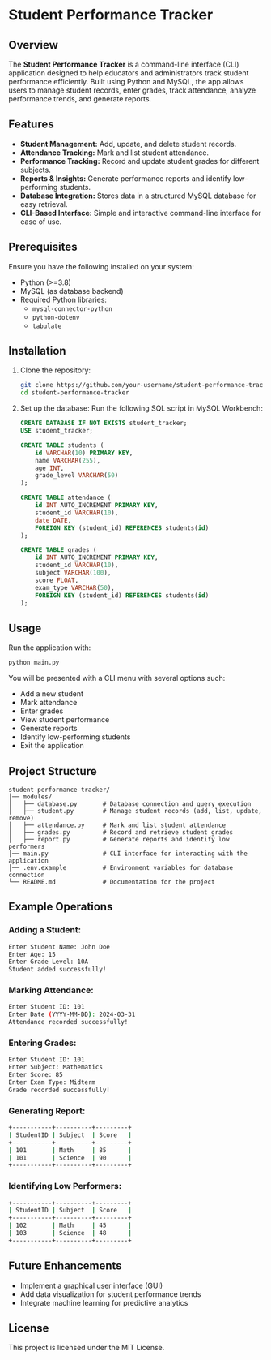 # Student Performance Tracker

## Overview

The **Student Performance Tracker** is a command-line interface (CLI) application designed to help educators and administrators track student performance efficiently. Built using Python and MySQL, the app allows users to manage student records, enter grades, track attendance, analyze performance trends, and generate reports.

## Features

- **Student Management:** Add, update, and delete student records.
- **Attendance Tracking:** Mark and list student attendance.
- **Performance Tracking:** Record and update student grades for different subjects.
- **Reports & Insights:** Generate performance reports and identify low-performing students.
- **Database Integration:** Stores data in a structured MySQL database for easy retrieval.
- **CLI-Based Interface:** Simple and interactive command-line interface for ease of use.

## Prerequisites

Ensure you have the following installed on your system:

- Python (>=3.8)
- MySQL (as database backend)
- Required Python libraries:
  - `mysql-connector-python`
  - `python-dotenv`
  - `tabulate`

## Installation

1. Clone the repository:
   ```sh
   git clone https://github.com/your-username/student-performance-tracker.git
   cd student-performance-tracker
   ```
2. Set up the database:
   Run the following SQL script in MySQL Workbench:
   ```sql
   CREATE DATABASE IF NOT EXISTS student_tracker;
   USE student_tracker;

   CREATE TABLE students (
       id VARCHAR(10) PRIMARY KEY,
       name VARCHAR(255),
       age INT,
       grade_level VARCHAR(50)
   );

   CREATE TABLE attendance (
       id INT AUTO_INCREMENT PRIMARY KEY,
       student_id VARCHAR(10),
       date DATE,
       FOREIGN KEY (student_id) REFERENCES students(id)
   );

   CREATE TABLE grades (
       id INT AUTO_INCREMENT PRIMARY KEY,
       student_id VARCHAR(10),
       subject VARCHAR(100),
       score FLOAT,
       exam_type VARCHAR(50),
       FOREIGN KEY (student_id) REFERENCES students(id)
   );
   ```

## Usage

Run the application with:

```sh
python main.py
```

You will be presented with a CLI menu with several options such:

- Add a new student
- Mark attendance
- Enter grades
- View student performance
- Generate reports
- Identify low-performing students
- Exit the application

## Project Structure

```
student-performance-tracker/
│── modules/
│   ├── database.py       # Database connection and query execution
│   ├── student.py        # Manage student records (add, list, update, remove)
│   ├── attendance.py     # Mark and list student attendance
│   ├── grades.py         # Record and retrieve student grades
│   ├── report.py         # Generate reports and identify low performers
│── main.py               # CLI interface for interacting with the application
│── .env.example          # Environment variables for database connection
└── README.md             # Documentation for the project
```

## Example Operations

### Adding a Student:

```sh
Enter Student Name: John Doe
Enter Age: 15
Enter Grade Level: 10A
Student added successfully!
```

### Marking Attendance:

```sh
Enter Student ID: 101
Enter Date (YYYY-MM-DD): 2024-03-31
Attendance recorded successfully!
```

### Entering Grades:

```sh
Enter Student ID: 101
Enter Subject: Mathematics
Enter Score: 85
Enter Exam Type: Midterm
Grade recorded successfully!
```

### Generating Report:

```sh
+-----------+----------+---------+
| StudentID | Subject  | Score   |
+-----------+----------+---------+
| 101       | Math     | 85      |
| 101       | Science  | 90      |
+-----------+----------+---------+
```

### Identifying Low Performers:

```sh
+-----------+----------+---------+
| StudentID | Subject  | Score   |
+-----------+----------+---------+
| 102       | Math     | 45      |
| 103       | Science  | 48      |
+-----------+----------+---------+
```

## Future Enhancements

- Implement a graphical user interface (GUI)
- Add data visualization for student performance trends
- Integrate machine learning for predictive analytics

## License

This project is licensed under the MIT License.

